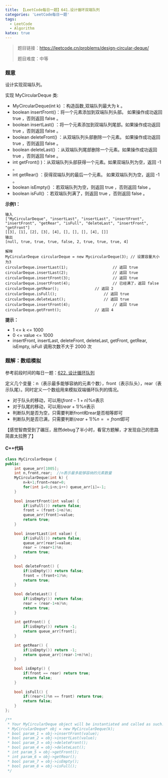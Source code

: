 ```yaml
---
title: 【LeetCode每日一题】641.设计循环双端队列
categories: 'LeetCode每日一题'
tags: 
  - LeetCode
  - Algorithm
katex: true
---
```

> 题目链接：https://leetcode.cn/problems/design-circular-deque/
>
> 题目难度：中等

### 题意

设计实现双端队列。

实现 MyCircularDeque 类:

- MyCircularDeque(int k) ：构造函数,双端队列最大为 k 。
- boolean insertFront()：将一个元素添加到双端队列头部。 如果操作成功返回 true ，否则返回 false 。
- boolean insertLast() ：将一个元素添加到双端队列尾部。如果操作成功返回 true ，否则返回 false 。
- boolean deleteFront() ：从双端队列头部删除一个元素。 如果操作成功返回 true ，否则返回 false 。
- boolean deleteLast() ：从双端队列尾部删除一个元素。如果操作成功返回 true ，否则返回 false 。
- int getFront() )：从双端队列头部获得一个元素。如果双端队列为空，返回 -1 。
- int getRear() ：获得双端队列的最后一个元素。 如果双端队列为空，返回 -1 。
- boolean isEmpty() ：若双端队列为空，则返回 true ，否则返回 false  。
- boolean isFull() ：若双端队列满了，则返回 true ，否则返回 false 。

**示例1：**

```
输入
["MyCircularDeque", "insertLast", "insertLast", "insertFront", "insertFront", "getRear", "isFull", "deleteLast", "insertFront", "getFront"]
[[3], [1], [2], [3], [4], [], [], [], [4], []]
输出
[null, true, true, true, false, 2, true, true, true, 4]

解释
MyCircularDeque circularDeque = new MycircularDeque(3); // 设置容量大小为3
circularDeque.insertLast(1);			        // 返回 true
circularDeque.insertLast(2);			        // 返回 true
circularDeque.insertFront(3);			        // 返回 true
circularDeque.insertFront(4);			        // 已经满了，返回 false
circularDeque.getRear();  				// 返回 2
circularDeque.isFull();				        // 返回 true
circularDeque.deleteLast();			        // 返回 true
circularDeque.insertFront(4);			        // 返回 true
circularDeque.getFront();				// 返回 4

```

**提示：**

- 1 <= k <= 1000
- 0 <= value <= 1000
- insertFront, insertLast, deleteFront, deleteLast, getFront, getRear, isEmpty, isFull  调用次数不大于 2000 次

### 题解：数组模拟

参考前段时间的每日一题：[622. 设计循环队列](https://leetcode.cn/problems/design-circular-queue/)

定义几个变量：n（表示最多能够容纳的元素个数），front（表示队头），rear（表示队尾）。同时定义一个数组用来模拟双端循环队列的情况。

- 对于队头的移动，可以用$(front-1+n)\%n$表示
- 对于队尾的移动，可以用$(rear+1)\%n$表示
- 判断队列是否为空，只需要判断front和rear是否相等即可
- 判断队列是否已满，只需要判断$(rear+1)\%n == front$即可

【感觉智商受到了碾压，居然debug了半小时，看官方题解，才发现自己的思路简直太拉胯了】

#### C++代码

```cpp
class MyCircularDeque {
public:
    int queue_arr[1005];
    int n,front,rear;  //n表示最多能够容纳的元素数量
    MyCircularDeque(int k) {
        n=k+1;front=rear=0;
        for(int i=0;i<n;i++) queue_arr[i]=-1;
    }
  
    bool insertFront(int value) {
        if(isFull()) return false;
        front = (front-1+n)%n;
        queue_arr[front]=value;
        return true;
    }
  
    bool insertLast(int value) {
        if(isFull()) return false;
        queue_arr[rear]=value;
        rear = (rear+1)%n;
        return true;
    }
  
    bool deleteFront() {
        if(isEmpty()) return false;
        front = (front+1)%n;
        return true;
    }
  
    bool deleteLast() {
        if(isEmpty()) return false;
        rear = (rear-1+n)%n;
        return true;
    }
  
    int getFront() {
        if(isEmpty()) return -1;
        return queue_arr[front];
    }
  
    int getRear() {
        if(isEmpty()) return -1;
        return queue_arr[(rear-1+n)%n];
    }
  
    bool isEmpty() {
        if(front == rear) return true;
        return false;
    }
  
    bool isFull() {
        if((rear+1)%n == front) return true;
        return false;
    }
};

/**
 * Your MyCircularDeque object will be instantiated and called as such:
 * MyCircularDeque* obj = new MyCircularDeque(k);
 * bool param_1 = obj->insertFront(value);
 * bool param_2 = obj->insertLast(value);
 * bool param_3 = obj->deleteFront();
 * bool param_4 = obj->deleteLast();
 * int param_5 = obj->getFront();
 * int param_6 = obj->getRear();
 * bool param_7 = obj->isEmpty();
 * bool param_8 = obj->isFull();
 */
```
